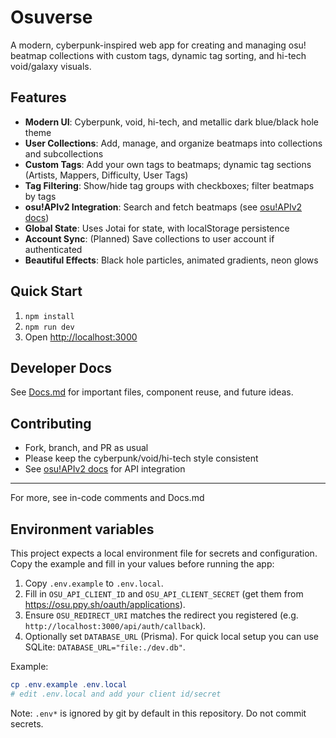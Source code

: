 # Osuverse

A modern, cyberpunk-inspired web app for creating and managing osu! beatmap collections with custom tags, dynamic tag sorting, and hi-tech void/galaxy visuals.

## Features

- **Modern UI**: Cyberpunk, void, hi-tech, and metallic dark blue/black hole theme
- **User Collections**: Add, manage, and organize beatmaps into collections and subcollections
- **Custom Tags**: Add your own tags to beatmaps; dynamic tag sections (Artists, Mappers, Difficulty, User Tags)
- **Tag Filtering**: Show/hide tag groups with checkboxes; filter beatmaps by tags
- **osu!APIv2 Integration**: Search and fetch beatmaps (see [osu!APIv2 docs](https://osu.ppy.sh/docs/))
- **Global State**: Uses Jotai for state, with localStorage persistence
- **Account Sync**: (Planned) Save collections to user account if authenticated
- **Beautiful Effects**: Black hole particles, animated gradients, neon glows

## Quick Start

1. `npm install`
2. `npm run dev`
3. Open [http://localhost:3000](http://localhost:3000)

## Developer Docs

See [Docs.md](./Docs.md) for important files, component reuse, and future ideas.

## Contributing

- Fork, branch, and PR as usual
- Please keep the cyberpunk/void/hi-tech style consistent
- See [osu!APIv2 docs](https://osu.ppy.sh/docs/) for API integration

---

For more, see in-code comments and Docs.md

## Environment variables

This project expects a local environment file for secrets and configuration. Copy the example and fill in your values before running the app:

1. Copy `.env.example` to `.env.local`.
2. Fill in `OSU_API_CLIENT_ID` and `OSU_API_CLIENT_SECRET` (get them from https://osu.ppy.sh/oauth/applications).
3. Ensure `OSU_REDIRECT_URI` matches the redirect you registered (e.g. `http://localhost:3000/api/auth/callback`).
4. Optionally set `DATABASE_URL` (Prisma). For quick local setup you can use SQLite: `DATABASE_URL="file:./dev.db"`.

Example:

```powershell
cp .env.example .env.local
# edit .env.local and add your client id/secret
```

Note: `.env*` is ignored by git by default in this repository. Do not commit secrets.
